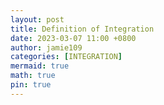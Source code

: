 ```yaml
---
layout: post
title: Definition of Integration
date: 2023-03-07 11:00 +0800
author: jamie109
categories: [INTEGRATION]
mermaid: true 
math: true
pin: true
---
```

